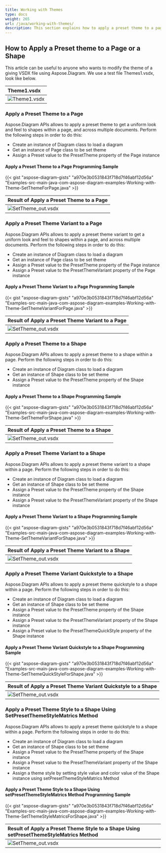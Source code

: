 ```yaml
---
title: Working with Themes
type: docs
weight: 265
url: /java/working-with-themes/
description: This section explains how to apply a preset theme to a page or a shape with Aspose.Diagram.
---
```


## **How to Apply a Preset theme to a Page or a Shape**
This article can be useful to anyone who wants to modify the theme of a giving VSDX file using Aspose.Diagram. We use a test file Themes1.vsdx, look like below.

|**Theme1.vsdx**|
| :- |
|![Theme1.vsdx](theme1.png)|

### **Apply a Preset Theme to a Page**
Aspose.Diagram APIs allows to apply a preset theme to get a uniform look and feel to shapes within a page, and across multiple documents. Perform the following steps in order to do this:

- Create an instance of Diagram class to load a diagram
- Get an instance of Page class to be set theme
- Assign a Preset value to the PresetTheme property of the Page instance
#### **Apply a Preset Theme to a Page Programming Sample**
{{< gist "aspose-diagram-gists" "a970e3b0531843f718d7f46abf12d56a" "Examples-src-main-java-com-aspose-diagram-examples-Working-with-Theme-SetThemeForPage.java" >}}

|**Result of Apply a Preset Theme to a Page**|
| :- |
|![SetTheme_out.vsdx](theme2.png)|

### **Apply a Preset Theme Variant to a Page**

Aspose.Diagram APIs allows to apply a preset theme variant to get a uniform look and feel to shapes within a page, and across multiple documents. Perform the following steps in order to do this:

- Create an instance of Diagram class to load a diagram
- Get an instance of Page class to be set theme
- Assign a Preset value to the PresetTheme property of the Page instance
- Assign a Preset value to the PresetThemeVariant property of the Page instance

#### **Apply a Preset Theme Variant to a Page Programming Sample**

{{< gist "aspose-diagram-gists" "a970e3b0531843f718d7f46abf12d56a" "Examples-src-main-java-com-aspose-diagram-examples-Working-with-Theme-SetThemeVariantForPage.java" >}}

|**Result of Apply a Preset Theme Variant to a Page**|
| :- |
|![SetTheme_out.vsdx](theme3.png)|

### **Apply a Preset Theme to a Shape**

Aspose.Diagram APIs allows to apply a preset theme to a shape within a page. Perform the following steps in order to do this:

- Create an instance of Diagram class to load a diagram
- Get an instance of Shape class to be set theme
- Assign a Preset value to the PresetTheme property of the Shape instance

#### **Apply a Preset Theme to a Shape Programming Sample**

{{< gist "aspose-diagram-gists" "a970e3b0531843f718d7f46abf12d56a" "Examples-src-main-java-com-aspose-diagram-examples-Working-with-Theme-SetThemeForShape.java" >}}

|**Result of Apply a Preset Theme to a Shape**|
| :- |
|![SetTheme_out.vsdx](theme4.png)|

### **Apply a Preset Theme Variant to a Shape**

Aspose.Diagram APIs allows to apply a preset theme variant to a shape within a page. Perform the following steps in order to do this:

- Create an instance of Diagram class to load a diagram
- Get an instance of Shape class to be set theme
- Assign a Preset value to the PresetTheme property of the Shape instance
- Assign a Preset value to the PresetThemeVariant property of the Shape instance

#### **Apply a Preset Theme Variant to a Shape Programming Sample**

{{< gist "aspose-diagram-gists" "a970e3b0531843f718d7f46abf12d56a" "Examples-src-main-java-com-aspose-diagram-examples-Working-with-Theme-SetThemeVariantForShape.java" >}}

|**Result of Apply a Preset Theme Variant to a Shape**|
| :- |
|![SetTheme_out.vsdx](theme5.png)|

### **Apply a Preset Theme Variant Quickstyle to a Shape**

Aspose.Diagram APIs allows to apply a preset theme quickstyle to a shape within a page. Perform the following steps in order to do this:

- Create an instance of Diagram class to load a diagram
- Get an instance of Shape class to be set theme
- Assign a Preset value to the PresetTheme property of the Shape instance
- Assign a Preset value to the PresetThemeVariant property of the Shape instance
- Assign a Preset value to the PresetThemeQuickStyle property of the Shape instance

#### **Apply a Preset Theme Variant Quickstyle to a Shape Programming Sample**

{{< gist "aspose-diagram-gists" "a970e3b0531843f718d7f46abf12d56a" "Examples-src-main-java-com-aspose-diagram-examples-Working-with-Theme-SetThemeQuickStyleForShape.java" >}}

|**Result of Apply a Preset Theme Variant Quickstyle to a Shape**|
| :- |
|![SetTheme_out.vsdx](theme6.png)|

### **Apply a Preset Theme Style to a Shape Using SetPresetThemeStyleMatrics Method**

Aspose.Diagram APIs allows to apply a preset theme quickstyle to a shape within a page. Perform the following steps in order to do this:

- Create an instance of Diagram class to load a diagram
- Get an instance of Shape class to be set theme
- Assign a Preset value to the PresetTheme property of the Shape instance
- Assign a Preset value to the PresetThemeVariant property of the Shape instance
- Assign a theme style by setting style value and color value of the Shape instance using setPresetThemeStyleMatrics Method

#### **Apply a Preset Theme Style to a Shape Using setPresetThemeStyleMatrics Method Programming Sample**

{{< gist "aspose-diagram-gists" "a970e3b0531843f718d7f46abf12d56a" "Examples-src-main-java-com-aspose-diagram-examples-Working-with-Theme-SetThemeStyleMatricsForShape.java" >}}

| **Result of Apply a Preset Theme Style to a Shape Using setPresetThemeStyleMatrics Method** |
| :----------------------------------------------------------- |
| ![SetTheme_out.vsdx](theme7.png)                             |
